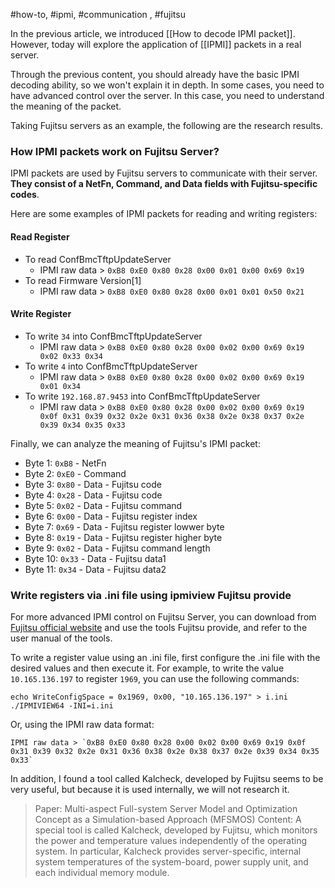 
#how-to, #ipmi, #communication , #fujitsu


In the previous article, we introduced [[How to decode IPMI packet]]. However, today will explore the application of [[IPMI]] packets in a real server.

Through the previous content, you should already have the basic IPMI decoding ability, so we won't explain it in depth. In some cases, you need to have advanced control over the server. In this case, you need to understand the meaning of the packet.

Taking Fujitsu servers as an example, the following are the research results.

### How IPMI packets work on Fujitsu Server?

IPMI packets are used by Fujitsu servers to communicate with their server. **They consist of a NetFn, Command, and Data fields with Fujitsu-specific codes**.

Here are some examples of IPMI packets for reading and writing registers:

#### Read Register

* To read ConfBmcTftpUpdateServer
	* IPMI raw data > `0xB8 0xE0 0x80 0x28 0x00 0x01 0x00 0x69 0x19`
* To read Firmware Version[1]
	* IPMI raw data > `0xB8 0xE0 0x80 0x28 0x00 0x01 0x01 0x50 0x21`
	
#### Write Register

* To write `34` into ConfBmcTftpUpdateServer
	* IPMI raw data > `0xB8 0xE0 0x80 0x28 0x00 0x02 0x00 0x69 0x19 0x02 0x33 0x34`
* To write `4` into ConfBmcTftpUpdateServer
	* IPMI raw data > `0xB8 0xE0 0x80 0x28 0x00 0x02 0x00 0x69 0x19 0x01 0x34`
* To write `192.168.87.9453` into ConfBmcTftpUpdateServer
	* IPMI raw data > `0xB8 0xE0 0x80 0x28 0x00 0x02 0x00 0x69 0x19 0x0f 0x31 0x39 0x32 0x2e 0x31 0x36 0x38 0x2e 0x38 0x37 0x2e 0x39 0x34 0x35 0x33`

Finally, we can analyze the meaning of Fujitsu's IPMI packet:

* Byte 1: `0xB8` - NetFn
* Byte 2: `0xE0` - Command
* Byte 3: `0x80` - Data - Fujitsu code
* Byte 4: `0x28` - Data - Fujitsu code
* Byte 5: `0x02` - Data - Fujitsu command
* Byte 6: `0x00` - Data - Fujitsu register index
* Byte 7: `0x69` - Data - Fujitsu register lowwer byte
* Byte 8: `0x19` - Data - Fujitsu register higher byte
* Byte 9: `0x02` - Data - Fujitsu command length
* Byte 10: `0x33` - Data - Fujitsu data1
* Byte 11: `0x34` - Data - Fujitsu data2


### Write registers via .ini file using ipmiview Fujitsu provide

For more advanced IPMI control on Fujitsu Server, you can download from [Fujitsu official website](https://www.fujitsu.com/global/) and use the tools Fujitsu provide, and refer to the user manual of the tools.

To write a register value using an .ini file, first configure the .ini file with the desired values and then execute it. For example, to write the value `10.165.136.197` to register `1969`, you can use the following commands:
```
echo WriteConfigSpace = 0x1969, 0x00, "10.165.136.197" > i.ini
./IPMIVIEW64 -INI=i.ini
```

Or, using the IPMI raw data format:

```
IPMI raw data > `0xB8 0xE0 0x80 0x28 0x00 0x02 0x00 0x69 0x19 0x0f 0x31 0x39 0x32 0x2e 0x31 0x36 0x38 0x2e 0x38 0x37 0x2e 0x39 0x34 0x35 0x33`
```

In addition, I found a tool called Kalcheck, developed by Fujitsu seems to be very useful, but because it is used internally, we will not research it.

> Paper: Multi-aspect Full-system Server Model and Optimization Concept as a Simulation-based Approach (MFSMOS)
> Content: A special tool is called Kalcheck, developed by Fujitsu, which monitors the power and temperature values independently of the operating system. In particular, Kalcheck provides server-specific, internal system temperatures of the system-board, power supply unit, and each individual memory module. 
